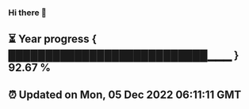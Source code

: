 ### Hi there 👋
⏳ Year progress { ███████████████████████████▁▁▁ } 92.67 %
---
⏰ Updated on Mon, 05 Dec 2022 06:11:11 GMT
---
